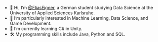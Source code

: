 - 👋 Hi, I’m [@EliasEigner](https://github.com/EliasEigner), a German student studying Data Science at the University of Applied Sciences Karlsruhe.
- 👀 I’m particularly interested in Machine Learning, Data Science, and Game Development.
- 🌱 I’m currently learning C# in Unity.
- 🛠️ My programming skills include Java, Python and SQL.

<!---
EliasEigner/EliasEigner is a ✨ special ✨ repository because its `README.md` (this file) appears on your GitHub profile.
You can click the Preview link to take a look at your changes.
--->
